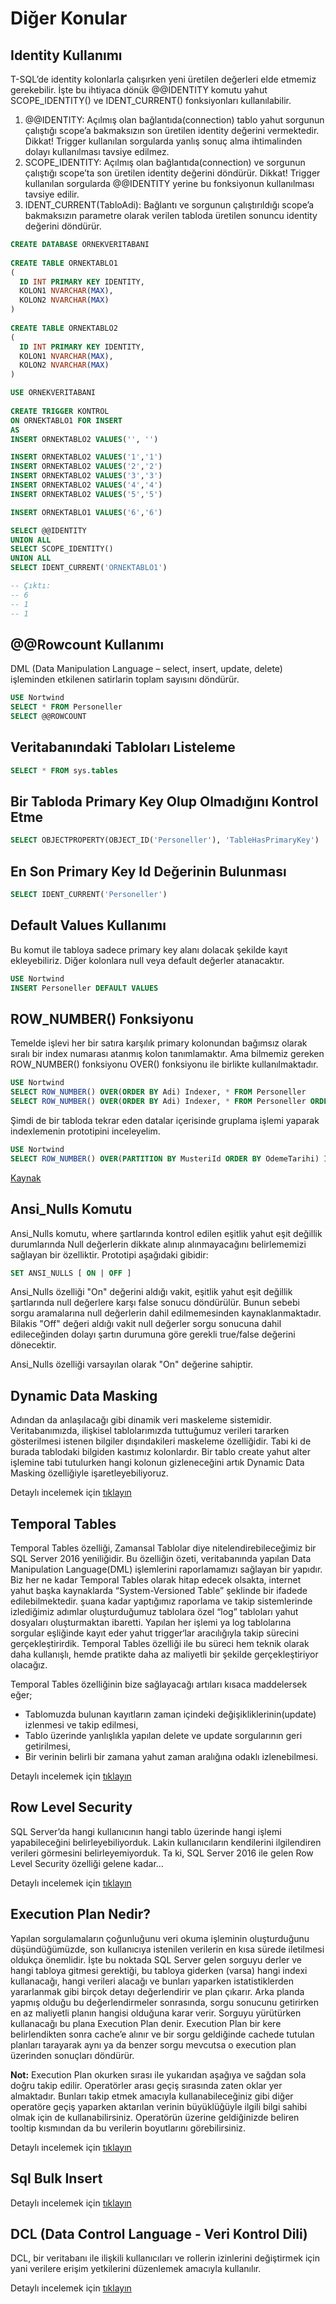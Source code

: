 # Diğer Konular

## Identity Kullanımı

T-SQL’de identity kolonlarla çalışırken yeni üretilen değerleri elde etmemiz gerekebilir. İşte bu ihtiyaca dönük @@IDENTITY komutu yahut SCOPE_IDENTITY() ve IDENT_CURRENT() fonksiyonları kullanılabilir.
1. @@IDENTITY: Açılmış olan bağlantıda(connection) tablo yahut sorgunun çalıştığı scope’a bakmaksızın son üretilen identity değerini vermektedir. Dikkat! Trigger kullanılan sorgularda yanlış sonuç alma ihtimalinden dolayı kullanılması tavsiye edilmez.
2. SCOPE_IDENTITY: Açılmış olan bağlantıda(connection) ve sorgunun çalıştığı scope’ta son üretilen identity değerini döndürür. Dikkat! Trigger kullanılan sorgularda @@IDENTITY yerine bu fonksiyonun kullanılması tavsiye edilir.
3. IDENT_CURRENT(TabloAdi): Bağlantı ve sorgunun çalıştırıldığı scope’a bakmaksızın parametre olarak verilen tabloda üretilen sonuncu identity değerini döndürür.

```sql
CREATE DATABASE ORNEKVERITABANI
 
CREATE TABLE ORNEKTABLO1
(
  ID INT PRIMARY KEY IDENTITY,
  KOLON1 NVARCHAR(MAX),
  KOLON2 NVARCHAR(MAX)
)
 
CREATE TABLE ORNEKTABLO2
(
  ID INT PRIMARY KEY IDENTITY,
  KOLON1 NVARCHAR(MAX),
  KOLON2 NVARCHAR(MAX)
)

USE ORNEKVERITABANI
 
CREATE TRIGGER KONTROL
ON ORNEKTABLO1 FOR INSERT
AS
INSERT ORNEKTABLO2 VALUES('', '')

INSERT ORNEKTABLO2 VALUES('1','1')
INSERT ORNEKTABLO2 VALUES('2','2')
INSERT ORNEKTABLO2 VALUES('3','3')
INSERT ORNEKTABLO2 VALUES('4','4')
INSERT ORNEKTABLO2 VALUES('5','5')

INSERT ORNEKTABLO1 VALUES('6','6')

SELECT @@IDENTITY 
UNION ALL
SELECT SCOPE_IDENTITY()
UNION ALL
SELECT IDENT_CURRENT('ORNEKTABLO1')

-- Çıktı:
-- 6
-- 1
-- 1
```

## @@Rowcount Kullanımı

DML (Data Manipulation Language – select, insert, update, delete) işleminden etkilenen satirlarin toplam sayısını döndürür.

```sql
USE Nortwind
SELECT * FROM Personeller
SELECT @@ROWCOUNT
```

## Veritabanındaki Tabloları Listeleme

```sql
SELECT * FROM sys.tables
```

## Bir Tabloda Primary Key Olup Olmadığını Kontrol Etme

```sql
SELECT OBJECTPROPERTY(OBJECT_ID('Personeller'), 'TableHasPrimaryKey')
```

## En Son Primary Key Id Değerinin Bulunması

```sql
SELECT IDENT_CURRENT('Personeller')
```

## Default Values Kullanımı

Bu komut ile tabloya sadece primary key alanı dolacak şekilde kayıt ekleyebiliriz. Diğer kolonlara null veya default değerler atanacaktır.

```sql
USE Nortwind
INSERT Personeller DEFAULT VALUES
```

## ROW_NUMBER() Fonksiyonu

Temelde işlevi her bir satıra karşılık primary kolonundan bağımsız olarak sıralı bir index numarası atanmış kolon tanımlamaktır. Ama bilmemiz gereken ROW_NUMBER() fonksiyonu OVER() fonksiyonu ile birlikte kullanılmaktadır.

```sql
USE Nortwind
SELECT ROW_NUMBER() OVER(ORDER BY Adi) Indexer, * FROM Personeller
SELECT ROW_NUMBER() OVER(ORDER BY Adi) Indexer, * FROM Personeller ORDER BY PersonelId -- Bu örnekte verilen Indexer değerlerinin değişmediğini göreceksin.
```

Şimdi de bir tabloda tekrar eden datalar içerisinde gruplama işlemi yaparak indexlemenin prototipini inceleyelim.

```sql
USE Nortwind
SELECT ROW_NUMBER() OVER(PARTITION BY MusteriId ORDER BY OdemeTarihi) Indexer, * FROM Satislar
```

<a href="https://www.gencayyildiz.com/blog/transact-sql-row_number-fonksiyonu/"> Kaynak </a>

## Ansi_Nulls Komutu

Ansi_Nulls komutu, where şartlarında kontrol edilen eşitlik yahut eşit değillik durumlarında Null değerlerin dikkate alınıp alınmayacağını belirlememizi sağlayan bir özelliktir. Prototipi aşağıdaki gibidir:

```sql
SET ANSI_NULLS [ ON | OFF ]
```

Ansi_Nulls özelliği "On" değerini aldığı vakit, eşitlik yahut eşit değillik şartlarında null değerlere karşı false sonucu döndürülür. Bunun sebebi sorgu aramalarına null değerlerin dahil edilmemesinden kaynaklanmaktadır. Bilakis "Off" değeri aldığı vakit null değerler sorgu sonucuna dahil edileceğinden dolayı şartın durumuna göre gerekli true/false değerini dönecektir.

Ansi_Nulls özelliği varsayılan olarak "On" değerine sahiptir.

## Dynamic Data Masking

Adından da anlaşılacağı gibi dinamik veri maskeleme sistemidir. Veritabanımızda, ilişkisel tablolarımızda tuttuğumuz verileri tararken gösterilmesi istenen bilgiler dışındakileri maskeleme özelliğidir. Tabi ki de burada tablodaki bilgiden kastımız kolonlardır. Bir tablo create yahut alter işlemine tabi tutulurken hangi kolonun gizleneceğini artık Dynamic Data Masking özelliğiyle işaretleyebiliyoruz.

Detaylı incelemek için <a href="https://www.gencayyildiz.com/blog/sql-server-2016-dynamic-data-masking/"> tıklayın </a>

## Temporal Tables

Temporal Tables özelliği, Zamansal Tablolar diye nitelendirebileceğimiz bir SQL Server 2016 yeniliğidir. Bu özelliğin özeti, veritabanında yapılan Data Manipulation Language(DML) işlemlerini raporlamamızı sağlayan bir yapıdır. Biz her ne kadar Temporal Tables olarak hitap edecek olsakta, internet yahut başka kaynaklarda “System-Versioned Table” şeklinde bir ifadede edilebilmektedir.  şuana kadar yaptığımız raporlama ve takip sistemlerinde izlediğimiz adımlar oluşturduğumuz tablolara özel “log” tabloları yahut dosyaları oluşturmaktan ibaretti. Yapılan her işlemi ya log tablolarına sorgular eşliğinde kayıt eder yahut trigger‘lar aracılığıyla takip sürecini gerçekleştirirdik. Temporal Tables özelliği ile bu süreci hem teknik olarak daha kullanışlı, hemde pratikte daha az maliyetli bir şekilde gerçekleştiriyor olacağız.

Temporal Tables özelliğinin bize sağlayacağı artıları kısaca maddelersek eğer;
* Tablomuzda bulunan kayıtların zaman içindeki değişikliklerinin(update) izlenmesi ve takip edilmesi,
* Tablo üzerinde yanlışlıkla yapılan delete ve update sorgularının geri getirilmesi,
* Bir verinin belirli bir zamana yahut zaman aralığına odaklı izlenebilmesi.

Detaylı incelemek için <a href="https://www.gencayyildiz.com/blog/sql-server-2016-temporal-tables/"> tıklayın </a>

## Row Level Security

SQL Server’da hangi kullanıcının hangi tablo üzerinde hangi işlemi yapabileceğini belirleyebiliyorduk. Lakin kullanıcıların kendilerini ilgilendiren verileri görmesini belirleyemiyorduk. Ta ki, SQL Server 2016 ile gelen Row Level Security özelliği gelene kadar…

Detaylı incelemek için <a href="https://www.gencayyildiz.com/blog/sql-server-2016-row-level-security/"> tıklayın </a>

## Execution Plan Nedir?

Yapılan sorgulamaların çoğunluğunu veri okuma işleminin oluşturduğunu düşündüğümüzde, son kullanıcıya istenilen verilerin en kısa sürede iletilmesi oldukça önemlidir. İşte bu noktada SQL Server gelen sorguyu derler ve hangi tabloya gitmesi gerektiği, bu tabloya giderken (varsa) hangi indexi kullanacağı, hangi verileri alacağı ve bunları yaparken istatistiklerden yararlanmak gibi birçok detayı değerlendirir ve plan çıkarır. Arka planda yapmış olduğu bu değerlendirmeler sonrasında, sorgu sonucunu getirirken en az maliyetli planın hangisi olduğuna karar verir. Sorguyu yürütürken kullanacağı bu plana Execution Plan denir. Execution Plan bir kere belirlendikten sonra cache’e alınır ve bir sorgu geldiğinde cachede tutulan planları tarayarak aynı ya da benzer sorgu mevcutsa o execution plan üzerinden sonuçları döndürür.

**Not:** Execution Plan okurken sırası ile yukarıdan aşağıya ve sağdan sola doğru takip edilir. Operatörler arası geçiş sırasında zaten oklar yer almaktadır. Bunları takip etmek amacıyla kullanabileceğiniz gibi diğer operatöre geçiş yaparken aktarılan verinin büyüklüğüyle ilgili bilgi sahibi olmak için de kullanabilirsiniz. Operatörün üzerine geldiğinizde beliren tooltip kısmından da bu verilerin boyutlarını görebilirsiniz.

Detaylı incelemek için <a href="https://www.sqlekibi.com/sql-server/sql-server-execution-plan-nedir.html/"> tıklayın </a>

## Sql Bulk Insert
Detaylı incelemek için <a href="https://www.youtube.com/watch?v=7nIppLEf5bQ&list=PLQVXoXFVVtp2RjHt5teaBOLUcKbq2Ilbo&index=39"> tıklayın </a>

## DCL (Data Control Language - Veri Kontrol Dili)

DCL, bir veritabanı ile ilişkili kullanıcıları ve rollerin izinlerini değiştirmek için yani verilere erişim yetkilerini düzenlemek amacıyla kullanılır.

Detaylı incelemek için <a href="https://ibrahimbayraktar.net/sqlde-yetkilendirme-grant-deny-revoke.html"> tıklayın </a>
